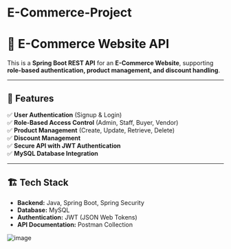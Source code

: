 # E-Commerce-Project
# 🛒 E-Commerce Website API

This is a **Spring Boot REST API** for an **E-Commerce Website**, supporting **role-based authentication, product management, and discount handling**.  

---

## 🚀 Features

✅ **User Authentication** (Signup & Login)  
✅ **Role-Based Access Control** (Admin, Staff, Buyer, Vendor)  
✅ **Product Management** (Create, Update, Retrieve, Delete)  
✅ **Discount Management**  
✅ **Secure API with JWT Authentication**  
✅ **MySQL Database Integration**  

---

## 🏗️ Tech Stack

- **Backend:** Java, Spring Boot, Spring Security  
- **Database:** MySQL  
- **Authentication:** JWT (JSON Web Tokens)  
- **API Documentation:** Postman Collection  


![image](https://github.com/user-attachments/assets/3a97f41a-7660-499d-9b07-3eab57eff885)

